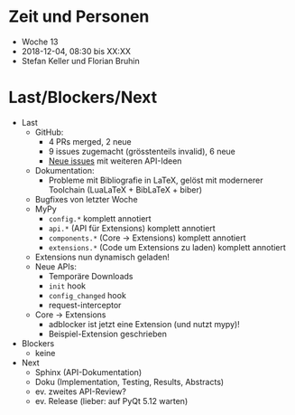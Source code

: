 # Zeit und Personen

- Woche 13
- 2018-12-04, 08:30 bis XX:XX
- Stefan Keller und Florian Bruhin

# Last/Blockers/Next

- Last
  - GitHub:
    - 4 PRs merged, 2 neue
    - 9 issues zugemacht (grösstenteils invalid), 6 neue
    - [Neue issues](https://github.com/qutebrowser/qutebrowser-extensions/issues) mit weiteren API-Ideen
  - Dokumentation:
    - Probleme mit Bibliografie in LaTeX, gelöst mit modernerer Toolchain (LuaLaTeX + BibLaTeX + biber)
  - Bugfixes von letzter Woche
  - MyPy
    - `config.*` komplett annotiert
    - `api.*` (API für Extensions) komplett annotiert
    - `components.*` (Core -> Extensions) komplett annotiert
    - `extensions.*` (Code um Extensions zu laden) komplett annotiert
  - Extensions nun dynamisch geladen!
  - Neue APIs:
    - Temporäre Downloads
    - `init` hook
    - `config_changed` hook
    - request-interceptor
  - Core -> Extensions
    - adblocker ist jetzt eine Extension (und nutzt mypy)!
    - Beispiel-Extension geschrieben
- Blockers
  - keine
- Next
  - Sphinx (API-Dokumentation)
  - Doku (Implementation, Testing, Results, Abstracts)
  - ev. zweites API-Review?
  - ev. Release (lieber: auf PyQt 5.12 warten)

